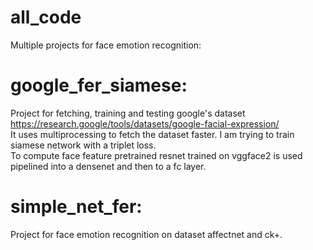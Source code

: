 # all_code

Multiple projects for face emotion recognition:

# google_fer_siamese:
Project for fetching, training and testing google's dataset https://research.google/tools/datasets/google-facial-expression/ <br>
It uses multiprocessing to fetch the dataset faster. I am trying to train siamese network with a triplet loss. <br>
To compute face feature pretrained resnet trained on vggface2 is used pipelined into a densenet and then to a fc layer.<br>
                    
# simple_net_fer: 
Project for face emotion recognition on dataset affectnet and ck+. 
